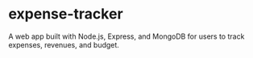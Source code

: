 # expense-tracker
A web app built with Node.js, Express, and MongoDB for users to track expenses, revenues, and budget.
